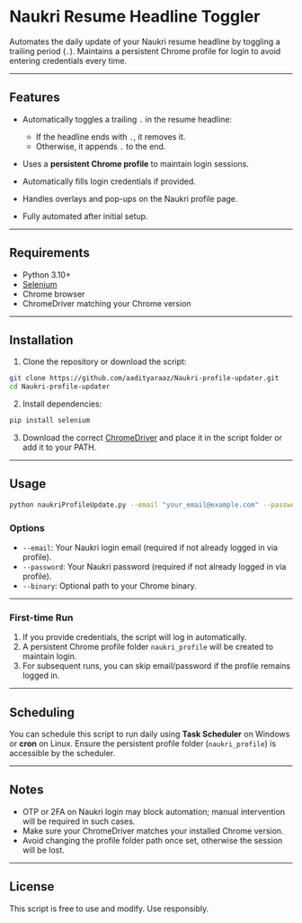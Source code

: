 # Naukri Resume Headline Toggler

Automates the daily update of your Naukri resume headline by toggling a trailing period (`.`).
Maintains a persistent Chrome profile for login to avoid entering credentials every time.

---

## Features

* Automatically toggles a trailing `.` in the resume headline:

  * If the headline ends with `.`, it removes it.
  * Otherwise, it appends `.` to the end.
* Uses a **persistent Chrome profile** to maintain login sessions.
* Automatically fills login credentials if provided.
* Handles overlays and pop-ups on the Naukri profile page.
* Fully automated after initial setup.

---

## Requirements

* Python 3.10+
* [Selenium](https://pypi.org/project/selenium/)
* Chrome browser
* ChromeDriver matching your Chrome version

---

## Installation

1. Clone the repository or download the script:

```bash
git clone https://github.com/aadityaraaz/Naukri-profile-updater.git
cd Naukri-profile-updater
```

2. Install dependencies:

```bash
pip install selenium
```

3. Download the correct [ChromeDriver](https://sites.google.com/chromium.org/driver/) and place it in the script folder or add it to your PATH.

---

## Usage

```bash
python naukriProfileUpdate.py --email "your_email@example.com" --password "your_password" 
```

### Options

* `--email`: Your Naukri login email (required if not already logged in via profile).
* `--password`: Your Naukri password (required if not already logged in via profile).
* `--binary`: Optional path to your Chrome binary.

---

### First-time Run

1. If you provide credentials, the script will log in automatically.
2. A persistent Chrome profile folder `naukri_profile` will be created to maintain login.
3. For subsequent runs, you can skip email/password if the profile remains logged in.

---

## Scheduling

You can schedule this script to run daily using **Task Scheduler** on Windows or **cron** on Linux.
Ensure the persistent profile folder (`naukri_profile`) is accessible by the scheduler.

---

## Notes

* OTP or 2FA on Naukri login may block automation; manual intervention will be required in such cases.
* Make sure your ChromeDriver matches your installed Chrome version.
* Avoid changing the profile folder path once set, otherwise the session will be lost.

---

## License
This script is free to use and modify. Use responsibly.
